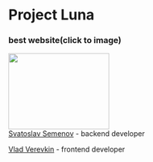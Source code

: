 # Project Luna
### best website(click to image)
<a href="https://myluna.su/">
  <img src="https://avatars.githubusercontent.com/u/160422079?s=400&u=7976d895c4547eed829fa22dab6a28531b3ac539&v=4" width="200" height="150">
</a><br/>
<a href="https://t.me/LinusPingvinus" title="Tg">Svatoslav Semenov</a> - backend developer</p>
<a href="https://t.me/frostysf" title="Tg">Vlad Verevkin</a> - frontend developer</p>
